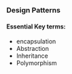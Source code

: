 ### Design Patterns

#### Essential Key terms:
- encapsulation
- Abstraction
- Inheritance
- Polymorphism



